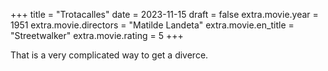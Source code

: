 +++
title = "Trotacalles"
date = 2023-11-15
draft = false
extra.movie.year = 1951
extra.movie.directors = "Matilde Landeta"
extra.movie.en_title = "Streetwalker"
extra.movie.rating = 5
+++

That is a very complicated way to get a diverce.<!-- more -->